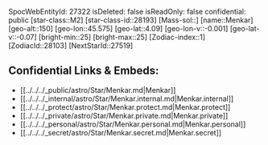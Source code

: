 ﻿---
location: [4.09,45.575,150]
type: Star
tags:
- astro/Star

---
SpocWebEntityId: 27322
isDeleted: false
isReadOnly: false
confidential: public
[star-class::M2]
[star-class-id::28193]
[Mass-sol::]
[name::Menkar]
[geo-alt::150]
[geo-lon::45.575]
[geo-lat::4.09]
[geo-lon-v::-0.001]
[geo-lat-v::-0.07]
[bright-min::25]
[bright-max::25]
[Zodiac-index::1]
[ZodiacId::28103]
[NextStarId::27519]



## Confidential Links & Embeds: 
- [[../../../_public/astro/Star/Menkar.md|Menkar]] 
- [[../../../_internal/astro/Star/Menkar.internal.md|Menkar.internal]] 
- [[../../../_protect/astro/Star/Menkar.protect.md|Menkar.protect]] 
- [[../../../_private/astro/Star/Menkar.private.md|Menkar.private]] 
- [[../../../_personal/astro/Star/Menkar.personal.md|Menkar.personal]] 
- [[../../../_secret/astro/Star/Menkar.secret.md|Menkar.secret]] 
